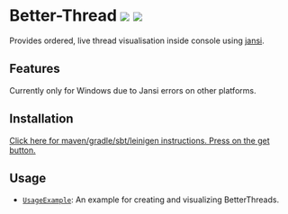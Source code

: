 # Better-Thread [![](https://jitpack.io/v/Osiris-Team/Better-Thread.svg)](https://jitpack.io/#Osiris-Team/Better-Thread) [![](https://jitci.com/gh/Osiris-Team/Better-Thread/svg)](https://jitci.com/gh/Osiris-Team/Better-Thread)


Provides ordered, live thread visualisation inside console using [jansi](http://fusesource.github.io/jansi/).

## Features
Currently only for Windows due to Jansi errors on other platforms.

## Installation

[Click here for maven/gradle/sbt/leinigen instructions. Press on the get button.](https://jitpack.io/#Osiris-Team/Better-Thread/)

## Usage
* [`UsageExample`](https://github.com/Osiris-Team/Better-Thread/blob/main/src/test/java/UsageExample.java): An example for creating and visualizing BetterThreads.
